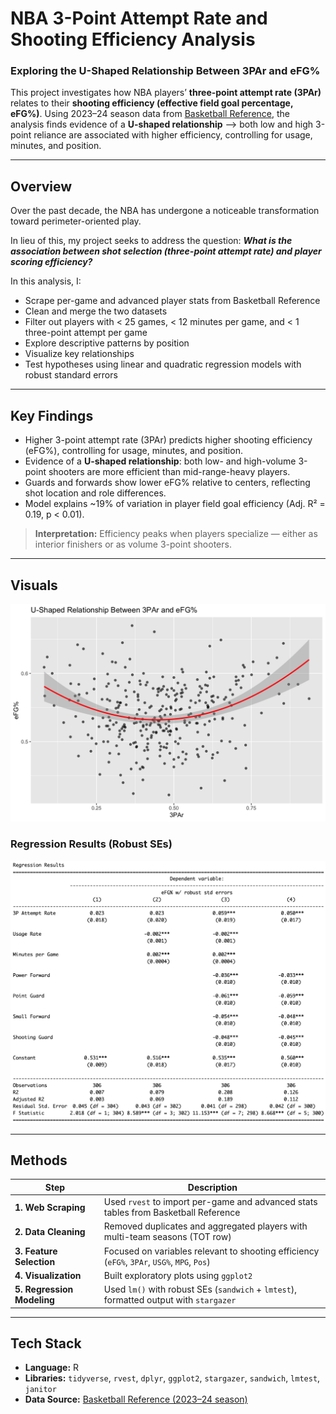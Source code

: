 # NBA 3-Point Attempt Rate and Shooting Efficiency Analysis
### Exploring the U-Shaped Relationship Between 3PAr and eFG%

This project investigates how NBA players’ **three-point attempt rate (3PAr)** relates to their **shooting efficiency (effective field goal percentage, eFG%)**. Using 2023–24 season data from [Basketball Reference](https://www.basketball-reference.com), the analysis finds evidence of a **U-shaped relationship** --> both low and high 3-point reliance are associated with higher efficiency, controlling for usage, minutes, and position.

---

## Overview

Over the past decade, the NBA has undergone a noticeable transformation toward perimeter-oriented play.

In lieu of this, my project seeks to address the question: ***What is the association between shot selection (three-point attempt rate) and player scoring efficiency?***

In this analysis, I:
- Scrape per-game and advanced player stats from Basketball Reference
- Clean and merge the two datasets
- Filter out players with < 25 games, < 12 minutes per game, and < 1 three-point attempt per game
- Explore descriptive patterns by position
- Visualize key relationships
- Test hypotheses using linear and quadratic regression models with robust standard errors

---

## Key Findings

- Higher 3-point attempt rate (3PAr) predicts higher shooting efficiency (eFG%), controlling for usage, minutes, and position.
- Evidence of a **U-shaped relationship**: both low- and high-volume 3-point shooters are more efficient than mid-range-heavy players.
- Guards and forwards show lower eFG% relative to centers, reflecting shot location and role differences.
- Model explains ~19% of variation in player field goal efficiency (Adj. R² = 0.19, p < 0.01).

> **Interpretation:** Efficiency peaks when players specialize — either as interior finishers or as volume 3-point shooters.

---

## Visuals

![U-Shaped Relationship](plots/u-shape.png)

### Regression Results (Robust SEs)
![Regression Results](plots/regression_table.png)

---

## Methods

| Step | Description |
|------|--------------|
| **1. Web Scraping** | Used `rvest` to import per-game and advanced stats tables from Basketball Reference |
| **2. Data Cleaning** | Removed duplicates and aggregated players with multi-team seasons (TOT row) |
| **3. Feature Selection** | Focused on variables relevant to shooting efficiency (`eFG%`, `3PAr`, `USG%`, `MPG`, `Pos`) |
| **4. Visualization** | Built exploratory plots using `ggplot2` |
| **5. Regression Modeling** | Used `lm()` with robust SEs (`sandwich` + `lmtest`), formatted output with `stargazer` |

---

## Tech Stack

- **Language:** R  
- **Libraries:** `tidyverse`, `rvest`, `dplyr`, `ggplot2`, `stargazer`, `sandwich`, `lmtest`, `janitor`  
- **Data Source:** [Basketball Reference (2023–24 season)](https://www.basketball-reference.com)

